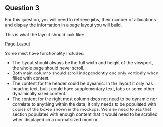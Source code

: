 ## Question 3

For this question, you will need to retrieve jobs, their number of allocations and display the information in a page layout you will build.

This is what the layout should look like:

[Page Layout](https://www.figma.com/file/K1Z6ZQp2nmFamEsjMEQ6LoBW/Question-three?node-id=1%3A34)

Some must have functionality includes:

* The layout should always be the full width and height of the viewport, the whole page should never scroll.
* Both main columns should scroll independently and only vertically when filled with content.
* The content for the header could be dynamic. In the layout it only has heading text, but it could have supplementary text, tabs or some other dynamically sized content.
* The content for the right most column does not need to be dynamic nor correlate to anything within the data, it only needs to be populated with copies of the boxes shown in the mockups.  We also need to see that section populated with enough content that it would need to be scrolled when displayed on a normal sized monitor.
